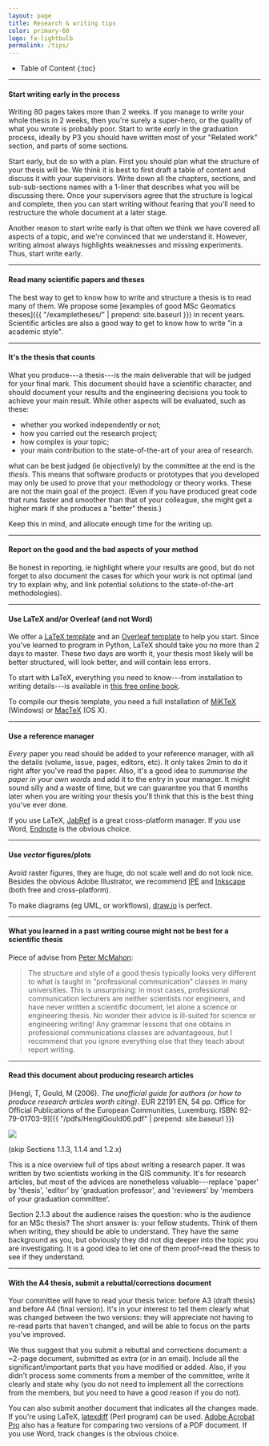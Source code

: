 ```yaml
---
layout: page
title: Research & writing tips
color: primary-60
logo: fa-lightbulb
permalink: /tips/
---
```


<div class="box" markdown="1"> 

* Table of Content
{:toc}

</div>

- - -

#### Start writing early in the process

Writing 80 pages takes more than 2 weeks. 
If you manage to write your whole thesis in 2 weeks, then you're surely a super-hero, or the quality of what you wrote is probably poor.
Start to write *early* in the graduation process, ideally by P3 you should have written most of your "Related work" section, and parts of some sections.

Start early, but do so with a plan.
First you should plan what the structure of your thesis will be.
We think it is best to first draft a table of content and discuss it with your supervisors. 
Write down all the chapters, sections, and sub-sub-sections names with a 1-liner that describes what you will be discussing there.
Once your supervisors agree that the structure is logical and complete, then you can start writing without fearing that you'll need to restructure the whole document at a later stage.

Another reason to start write early is that often we think we have covered all aspects of a topic, and we're convinced that we understand it.
However, writing almost always highlights weaknesses and missing experiments.
Thus, start write early.


- - -

#### Read many scientific papers and theses 

The best way to get to know how to write and structure a thesis is to read many of them.
We propose some [examples of good MSc Geomatics theses]({{ "/exampletheses/" | prepend: site.baseurl }}) in recent years.
Scientific articles are also a good way to get to know how to write "in a academic style".

- - -

#### It's the thesis that counts

What you produce---a thesis---is the main deliverable that will be judged for your final mark.
This document should have a scientific character, and should document your results and the engineering decisions you took to achieve your main result.
While other aspects will be evaluated, such as these:

  - whether you worked independently or not;
  - how you carried out the research project;
  - how complex is your topic;
  - your main contribution to the state-of-the-art of your area of research.

what can be best judged (ie objectively) by the committee at the end is the *thesis*.
This means that software products or prototypes that you developed may only be used to prove that your methodology or theory works.
These are not the main goal of the project.
(Even if you have produced great code that runs faster and smoother than that of your colleague, she might get a higher mark if she produces a "better" thesis.)

Keep this in mind, and allocate enough time for the writing up.


- - -

#### Report on the good and the bad aspects of your method

Be honest in reporting, ie highlight where your results are good, but do not forget to also document the cases for which your work is not optimal (and try to explain why, and link potential solutions to the state-of-the-art methodologies).

- - -

#### Use LaTeX and/or Overleaf (and not Word)

We offer a [LaTeX template](https://github.com/tudelftgeomatics/thesis_template) and an [Overleaf template](https://www.overleaf.com/latex/templates/tudelft-msc-geomatics-template-for-final-thesis/bmwmzbyjpfvg) to help you start.
Since you've learned to program in Python, LaTeX should take you no more than 2 days to master.
These two days are worth it, your thesis most likely will be better structured, will look better, and will contain less errors.

To start with LaTeX, everything you need to know---from installation to writing details---is available in [this free online book](http://en.wikibooks.org/wiki/LaTeX).

To compile our thesis template, you need a full installation of [MiKTeX](http://miktex.org/about) (Windows) or [MacTeX](https://tug.org/mactex) (OS X).

- - -

#### Use a reference manager 

*Every* paper you read should be added to your reference manager, with all the details (volume, issue, pages, editors, etc).
It only takes 2min to do it right after you've read the paper.
Also, it's a good idea to *summarise the paper in your own words* and add it to the entry in your manager.
It might sound silly and a waste of time, but we can guarantee you that 6 months later when you are writing your thesis you'll think that this is the best thing you've ever done.

If you use LaTeX, [JabRef](http://jabref.sourceforge.net/) is a great cross-platform manager.
If you use Word, [Endnote](http://endnote.com) is the obvious choice.

- - -

#### Use *vector* figures/plots

Avoid raster figures, they are huge, do not scale well and do not look nice.
Besides the obvious Adobe Illustrator, we recommend [IPE](http://ipe.otfried.org) and [Inkscape](https://inkscape.org/) (both free and cross-platform).

To make diagrams (eg UML, or workflows), [draw.io](https://www.draw.io) is perfect.

- - - 

#### What you learned in a past writing course might not be best for a scientific thesis

Piece of advise from [Peter McMahon](http://web.stanford.edu/~pmcmahon/ThesisWritingTips.pdf):

> The structure and style of a good thesis typically looks very different to what is taught in "professional communication" classes in many universities. This is unsurprising: in most cases, professional communication lecturers are neither scientists nor engineers, and have never written a scientific document, let alone a science or engineering thesis. No wonder their advice is ill-suited for science or engineering writing! Any grammar lessons that one obtains in professional communications classes are advantageous, but I recommend that you ignore everything else that they teach about report writing. 

- - -

#### Read this document about producing research articles

[Hengl, T, Gould, M (2006). *The unofficial guide for authors (or how to produce research articles worth citing)*. EUR 22191 EN, 54 pp. Office for Official Publications of the European Communities, Luxemburg. ISBN: 92-79-01703-9]({{ "/pdfs/HenglGould06.pdf" | prepend: site.baseurl }})

![](toread.png)

(skip Sections 1.1.3, 1.1.4 and 1.2.x)

This is a nice overview full of tips about writing a research paper.
It was written by two scientists working in the GIS community.
It's for research articles, but most of the advices are nonetheless valuable---replace 'paper' by 'thesis', 'editor' by 'graduation professor', and 'reviewers' by 'members of your graduation committee'.

Section 2.1.3 about the audience raises the question: who is the audience for an MSc thesis?
The short answer is: your fellow students.
Think of them when writing, they should be able to understand.
They have the same background as you, but obviously they did not dig deeper into the topic you are investigating.
It is a good idea to let one of them proof-read the thesis to see if they understand.

- - -

#### With the A4 thesis, submit a rebuttal/corrections document

Your committee will have to read your thesis twice: before A3 (draft thesis) and before A4 (final version).
It's in your interest to tell them clearly what was changed between the two versions: they will appreciate not having to re-read parts that haven't changed, and will be able to focus on the parts you've improved.

We thus suggest that you submit a rebuttal and corrections document: a ~2-page document, submitted as extra (or in an email).
Include all the significant/important parts that you have modified or added.
Also, if you didn't process some comments from a member of the committee, write it clearly and state why (you do not need to implement all the corrections from the members, but you need to have a good reason if you do not).

You can also submit another document that indicates all the changes made.
If you're using LaTeX, [latexdiff](https://www.overleaf.com/learn/latex/Articles/Using_Latexdiff_For_Marking_Changes_To_Tex_Documents) (Perl program) can be used. 
[Adobe Acrobat Pro](https://helpx.adobe.com/acrobat/using/compare-documents.html) also has a feature for comparing two versions of a PDF document. 
If you use Word, track changes is the obvious choice.

